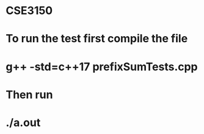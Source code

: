 # CSE3150
#
# To run the test first compile the file 
# g++ -std=c++17 prefixSumTests.cpp
# 
# Then run 
# ./a.out